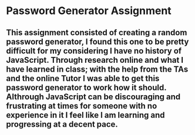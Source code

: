# Password Generator Assignment

## This assignment consisted of creating a random password generator, I found this one to be pretty difficult for my considering I have no history of JavaScript. Through research online and what I have learned in class; with the help from the TAs and the online Tutor I was able to get this password generator to work how it should. Althrough JavaScript can be discouraging and frustrating at times for someone with no experience in it I feel like I am learning and progressing at a decent pace.

